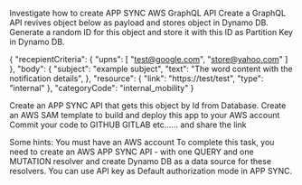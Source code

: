 Investigate how to create APP SYNC AWS GraphQL API Create a GraphQL API revives object below as payload and stores object in Dynamo DB. Generate a random ID for this object and
store it with this ID as Partition Key in Dynamo DB.

{
    "recepientCriteria": {
        "upns": [
            "test@google.com",
            "store@yahoo.com"
        ]
    },
    "body": {
        "subject": "example subject",
        "text": "The word content with the notification details", },
        "resource": {
        "link": "https://test/test",
        "type": "internal"
    },
    "categoryCode": "internal_mobility"
}

Create an APP SYNC API that gets this object by Id from Database. Create an AWS SAM template to build and deploy this app to your AWS account Commit your code to GITHUB GITLAB
etc…… and share the link

Some hints:
You must have an AWS account To complete this task, you need to create an AWS APP SYNC API - with one QUERY and one MUTATION resolver and create Dynamo DB as a data source for
these resolvers. You can use API key as Default authorization mode in APP SYNC.

